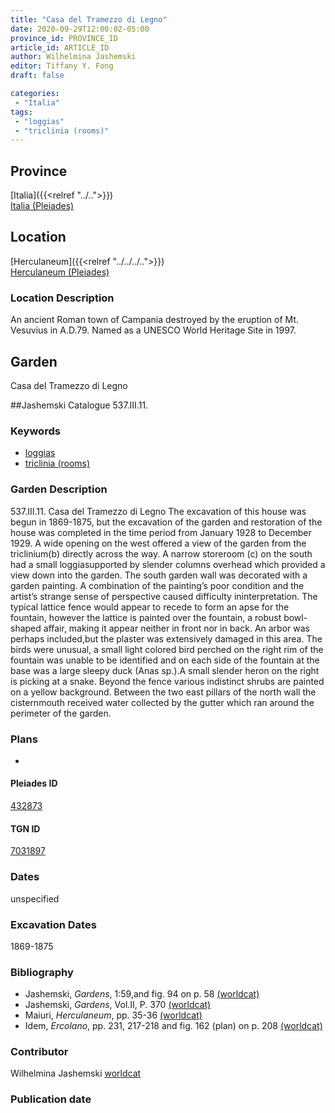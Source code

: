 ```yaml
---
title: "Casa del Tramezzo di Legno"
date: 2020-09-29T12:00:02-05:00
province_id: PROVINCE_ID
article_id: ARTICLE_ID
author: Wilhelmina Jashemski
editor: Tiffany Y. Fong
draft: false

categories:
 - "Italia"
tags:
 - "loggias"
 - "triclinia (rooms)"
---
```


## Province

[Italia]({{<relref "../..">}}) \
[Italia (Pleiades)](https://pleiades.stoa.org/places/1052)

<!--### Province Description-->

<!-- DESCRIPTION -->


## Location

[Herculaneum]({{<relref "../../../..">}}) \
[Herculaneum (Pleiades)](https://pleiades.stoa.org/places/432873)

### Location Description
An ancient Roman town of Campania destroyed by the eruption of Mt. Vesuvius in A.D.79. Named as a UNESCO World Heritage Site in 1997.




## Garden
Casa del Tramezzo di Legno

##Jashemski Catalogue
537.III.11.

### Keywords


- [loggias](http://vocab.getty.edu/page/aat/300004137)
- [triclinia (rooms)](http://vocab.getty.edu/page/aat/300004359)

### Garden Description
537.III.11.
Casa del Tramezzo di Legno
The excavation of this house was begun in 1869-1875, but the excavation of the garden and restoration of the house was completed in the time period from January 1928 to December 1929. A wide opening on the west offered a view of the garden from the triclinium(b) directly across the way. A narrow storeroom (c) on the south had a small loggiasupported by slender columns overhead which provided a view down into the garden. The south garden wall was decorated with a garden painting. A combination of the painting’s poor condition and the artist’s strange sense of perspective caused difficulty ininterpretation. The typical lattice fence would appear to recede to form an apse for the fountain, however the lattice is painted over the fountain, a robust bowl-shaped affair, making it appear neither in front nor in back. An arbor was perhaps included,but the plaster was extensively damaged in this area. The birds were unusual, a small light colored bird perched on the right rim of the fountain was unable to be identified and on each side of the fountain at the base was a large sleepy duck (Anas sp.).A small slender heron on the right is picking at a snake. Beyond the fence various indistinct shrubs are painted on a yellow background. Between the two east pillars of the north wall the cisternmouth received water collected by the gutter which ran around the perimeter of the garden.

<!--
OLD WAY (DO NOT USE)
![alt_text](../../images/image_name.ext)
*CAPTION*

NEW WAY ↓↓↓↓
{{< figure src="../../images/image_name.ext" alt="ALT_TEXT" title="CAPTION" >}}
-->

### Plans



<!--### Images-->

-
<!--#### Periodo ID-->

<!-- [PERIODO_ID](https://pleiades.stoa.org/places/PLEIADES_ID) -->

#### Pleiades ID
[432873](https://pleiades.stoa.org/places/432873)

#### TGN ID
[7031897](http://vocab.getty.edu/page/tgn/7031897)

### Dates
unspecified

### Excavation Dates

1869-1875

### Bibliography

- Jashemski, *Gardens*, 1:59,and fig. 94 on p. 58 [(worldcat)](http://www.worldcat.org/oclc/1029851777)
- Jashemski, *Gardens*, Vol.II, P. 370 [(worldcat)](http://www.worldcat.org/oclc/1029851777)
- Maiuri, *Herculaneum*, pp. 35-36 [(worldcat)](http://www.worldcat.org/oclc/1107784297)
- Idem, *Ercolano*, pp. 231, 217-218 and fig. 162 (plan) on p. 208  [(worldcat)]()

### Contributor

Wilhelmina Jashemski [worldcat](http://worldcat.org/identities/lccn-n80037970/)

### Publication date



<!--### Related articles-->

<!-- Links to other related articles. Leave blank for now -->